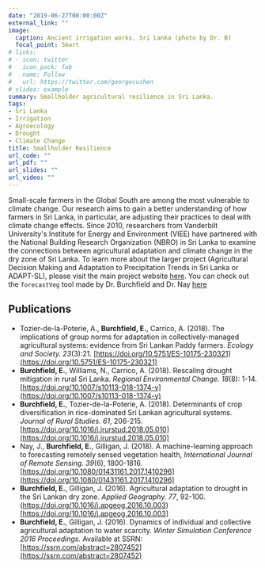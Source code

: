 ```yaml
---
date: "2019-06-27T00:00:00Z"
external_link: ""
image:
  caption: Ancient irrigation works, Sri Lanka (photo by Dr. B)
  focal_point: Smart
# links:
# - icon: twitter
#   icon_pack: fab
#   name: Follow
#   url: https://twitter.com/georgecushen
# slides: example
summary: Smallholder agricultural resilience in Sri Lanka.
tags:
- Sri Lanka
- Irrigation
- Agroecology
- Drought
- Climate Change
title: Smallholder Resilience
url_code: ""
url_pdf: ""
url_slides: ""
url_video: ""
---
```


Small-scale farmers in the Global South are among the most vulnerable to climate change. Our research aims to gain a better understanding of how farmers in Sri Lanka, in particular, are adjusting their practices to deal with climate change effects. Since 2010, researchers from Vanderbilt University's Institute for Energy and Environment (VIEE) have partnered with the National Building Research Organization (NBRO) in Sri Lanka to examine the connections between agricultural adaptation and climate change in the dry zone of Sri Lanka.  To learn more about the larger project (Agricultural Decision Making and Adaptation to Precipitation Trends in Sri Lanka or ADAPT-SL), please visit the main project website [here](https://my.vanderbilt.edu/srilankaproject/).  You can check out the `forecastVeg` tool made by Dr. Burchfield and Dr. Nay [here](http://johnjnay.com/forecastVeg/)

## Publications

* Tozier-de-la-Poterie, A., **Burchfield, E.**, Carrico, A. (2018). The implications
 of group norms for adaptation in collectively-managed agricultural systems: evidence from Sri Lankan Paddy farmers. _Ecology and Society._ _23_(3):21. [https://doi.org/10.5751/ES-10175-230321](https://doi.org/10.5751/ES-10175-230321)
* **Burchfield, E.**, Williams, N., Carrico, A. (2018). Rescaling drought mitigation in rural Sri Lanka. _Regional Environmental Change._ _18_(8): 1-14. [https://doi.org/10.1007/s10113-018-1374-y](https://doi.org/10.1007/s10113-018-1374-y)
* **Burchfield, E.**, Tozier-de-la-Poterie, A. (2018).  Determinants of crop diversification in rice-dominated Sri Lankan agricultural systems. _Journal of Rural Studies._ _61_, 206-215. [https://doi.org/10.1016/j.jrurstud.2018.05.010](https://doi.org/10.1016/j.jrurstud.2018.05.010)
* Nay, J., **Burchfield, E.**, Gilligan, J. (2018).  A machine-learning approach to forecasting remotely sensed vegetation health, _International Journal of Remote Sensing._ _39_(6), 1800-1816. [https://doi.org/10.1080/01431161.2017.1410296](https://doi.org/10.1080/01431161.2017.1410296)
* **Burchfield, E.**, Gilligan, J. (2016).  Agricultural adaptation to drought in the Sri Lankan dry zone. _Applied Geography._ _77_, 92-100. (https://doi.org/10.1016/j.apgeog.2016.10.003)[https://doi.org/10.1016/j.apgeog.2016.10.003]
* **Burchfield, E.**, Gilligan, J. (2016). Dynamics of individual and collective agricultural adaptation to water scarcity. _Winter Simulation Conference 2016 Proceedings._ Available at SSRN: [https://ssrn.com/abstract=2807452](https://ssrn.com/abstract=2807452) 

